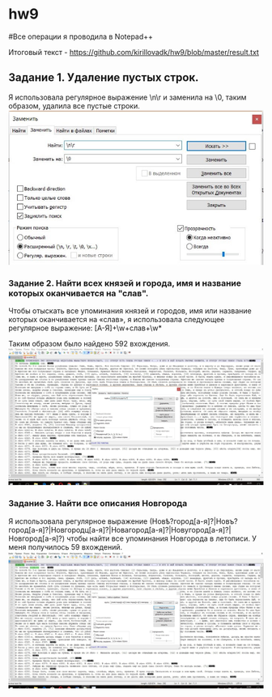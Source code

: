 # hw9
#Все операции я проводила в Notepad++


Итоговый текст - https://github.com/kirillovadk/hw9/blob/master/result.txt
## Задание 1. Удаление пустых строк.
Я использовала регулярное выражение \n\r и заменила на \0, таким образом, удалила все пустые строки.
![](https://github.com/kirillovadk/hw9/blob/master/%D1%86%D0%B31.jpg)
### Задание 2. Найти всех князей и города, имя и название которых оканчивается на "слав".
Чтобы отыскать все упоминания князей и городов, имя или название которых оканчивается на «слав», я использовала следующее регулярное выражение: [А-Я]+\w+слав+\w*

Таким образом было найдено 592 вхождения.
![](https://github.com/kirillovadk/hw9/blob/master/%D1%86%D1%86%D0%B32.jpg)
### Задание 3. Найти все описания Новгорода
Я использовала регулярное выражение (Новѣ?город[а-я]?|Новъ?город[а-я]?|Новгородц[а-я]?|Новагород[а-я]?|Новугород[а-я]?|Новгород[а-я]?) чтобы найти все упоминания Новгорода в летописи. У меня получилось 59 вхождений. 
![](https://github.com/kirillovadk/hw9/blob/master/%D1%86%D0%B32.jpg)
